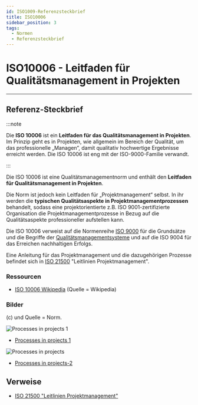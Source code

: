 ```yaml
---
id: ISO1009-Referenzsteckbrief
title: ISO10006 
sidebar_position: 3
tags:
  - Normen
  - Referenzsteckbrief
---
```


# ISO10006 - **Leitfaden für Qualitätsmanagement in Projekten**

------

## Referenz-Steckbrief

:::note

Die **ISO 10006** ist ein **Leitfaden für das Qualitätsmanagement in Projekten**. Im Prinzip geht es in Projekten, wie allgemein im Bereich der Qualität, um das professionelle „Managen“, damit qualitativ hochwertige Ergebnisse erreicht werden. Die ISO 10006 ist eng mit der ISO-9000-Familie verwandt.

:::

Die ISO 10006 ist eine Qualitätsmanagementnorm und enthält den **Leitfaden für Qualitätsmanagement in Projekten**.

Die Norm ist jedoch kein Leitfaden für „Projektmanagement“ selbst. In ihr werden die **typischen Qualitätsaspekte in Projektmanagementprozessen** behandelt, sodass eine projektorientierte z.B. ISO 9001-zertifizierte Organisation die Projektmanagementprozesse in Bezug auf die Qualitätsaspekte professioneller aufstellen kann.

Die ISO 10006 verweist auf die Normenreihe [ISO 9000](https://de.wikipedia.org/wiki/ISO_9000) für die Grundsätze und die Begriffe der [Qualitätsmanagementsysteme](https://de.wikipedia.org/wiki/Qualitätsmanagementsystem) und auf die ISO 9004 für das Erreichen nachhaltigen Erfolgs.

Eine Anleitung für das Projektmanagement und die dazugehörigen Prozesse befindet sich in [ISO 21500](https://de.wikipedia.org/wiki/ISO_21500) "Leitlinien Projektmanagement".


### Ressourcen

- [ISO 10006 Wikipedia](https://de.wikipedia.org/wiki/ISO_10006) (Quelle = Wikipedia)

  

### Bilder

(c) und Quelle = Norm.

![Processes in projects 1](/Picture-Assets/Kontext/ISO10006-1.png)

- [Processes in projects 1](/Picture-Assets/Kontext/ISO10006-1.png)



![Processes in projects](/Picture-Assets/Kontext/ISO10006-2.png)

- [Processes in projects-2](/Picture-Assets/Kontext/ISO10006-2.png)



## Verweise

- [ISO 21500 "Leitlinien Projektmanagement"](/OHB-EPM/EPM02-Kontext/10-Sachlicher-Kontext/Normen/ISO21500.md)

